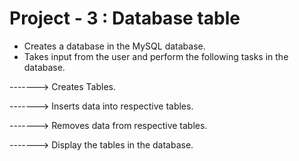 # Project - 3 : Database table 
* Creates a database in the MySQL database.
* Takes input from the user and perform the following tasks in the database.

------->  Creates Tables.

------->  Inserts data into respective tables.

------->  Removes data from respective tables.

------->  Display the tables in the database.
